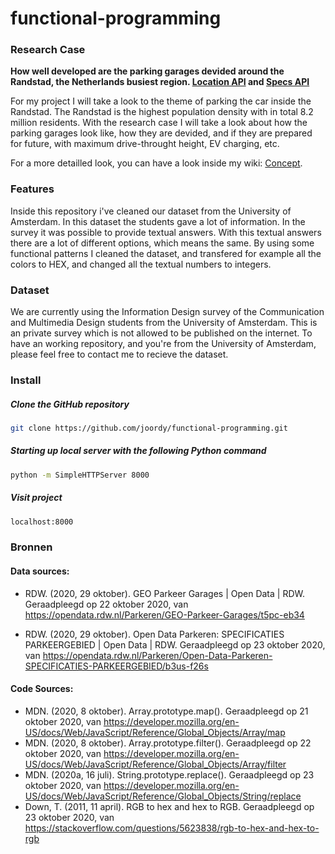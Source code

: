 # functional-programming

### Research Case

**How well developed are the parking garages devided around the Randstad, the Netherlands busiest region. [Location API](https://opendata.rdw.nl/Parkeren/GEO-Parkeer-Garages/t5pc-eb34) and [Specs API](https://opendata.rdw.nl/Parkeren/Open-Data-Parkeren-SPECIFICATIES-PARKEERGEBIED/b3us-f26s)**

For my project I will take a look to the theme of parking the car inside the Randstad. The Randstad is the highest population density with in total 8.2 million residents. With the research case I will take a look about how the parking garages look like, how they are devided, and if they are prepared for future, with maximum drive-throught height, EV charging, etc.

For a more detailled look, you can have a look inside my wiki: [Concept](https://github.com/joordy/functional-programming/wiki/Concept).

<!-- Wat doet je project (description) -->

### Features

Inside this repository i've cleaned our dataset from the University of Amsterdam. In this dataset the students gave a lot of information. In the survey it was possible to provide textual answers. With this textual answers there are a lot of different options, which means the same. By using some functional patterns I cleaned the dataset, and transfered for example all the colors to HEX, and changed all the textual numbers to integers.

<!-- Welke features zijn er (features) -->

### Dataset

We are currently using the Information Design survey of the Communication and Multimedia Design students from the University of Amsterdam. This is an private survey which is not allowed to be published on the internet. To have an working repository, and you're from the University of Amsterdam, please feel free to contact me to recieve the dataset.

<!-- Welke data gebruik je (dataset) -->

### Install

##### Clone the GitHub repository

```bash
git clone https://github.com/joordy/functional-programming.git
```

##### Starting up local server with the following Python command

```bash
python -m SimpleHTTPServer 8000
```

##### Visit project

```bash
localhost:8000
```

<!-- Hoe draai ik je project (install) -->

<!-- ### Deploy -->

<!-- Live link van je project (deploy) -->

### Bronnen

<!-- credits en license (bronnen) -->

#### Data sources:

- RDW. (2020, 29 oktober). GEO Parkeer Garages | Open Data | RDW. Geraadpleegd op 22 oktober 2020, van https://opendata.rdw.nl/Parkeren/GEO-Parkeer-Garages/t5pc-eb34

- RDW. (2020, 29 oktober). Open Data Parkeren: SPECIFICATIES PARKEERGEBIED | Open Data | RDW. Geraadpleegd op 23 oktober 2020, van https://opendata.rdw.nl/Parkeren/Open-Data-Parkeren-SPECIFICATIES-PARKEERGEBIED/b3us-f26s

#### Code Sources:

- MDN. (2020, 8 oktober). Array.prototype.map(). Geraadpleegd op 21 oktober 2020, van https://developer.mozilla.org/en-US/docs/Web/JavaScript/Reference/Global_Objects/Array/map
- MDN. (2020, 8 oktober). Array.prototype.filter(). Geraadpleegd op 22 oktober 2020, van https://developer.mozilla.org/en-US/docs/Web/JavaScript/Reference/Global_Objects/Array/filter
- MDN. (2020a, 16 juli). String.prototype.replace(). Geraadpleegd op 23 oktober 2020, van https://developer.mozilla.org/en-US/docs/Web/JavaScript/Reference/Global_Objects/String/replace
- Down, T. (2011, 11 april). RGB to hex and hex to RGB. Geraadpleegd op 23 oktober 2020, van https://stackoverflow.com/questions/5623838/rgb-to-hex-and-hex-to-rgb
<!-- - Web Dev Simplified. (2019, 29 oktober). Learn Regular Expressions In 20 Minutes. Geraadpleegd op 23 oktober 2020, van https://www.youtube.com/watch?v=rhzKDrUiJVk
- RegExr. (z.d.). RegExr: Learn, Build, & Test RegEx. Geraadpleegd op 23 oktober 2020, van https://regexr.com/
- Green, D. M. (2014, 30 juni). Using Regular Expressions to Check String Length - SitePoint. Geraadpleegd op 23 oktober 2020, van https://www.sitepoint.com/using-regular-expressions-to-check-string-length/ -->

<!-- - [Array.splice()](https://developer.mozilla.org/en-US/docs/Web/JavaScript/Reference/Global_Objects/Array/map) -->

<!-- ## TO have in wiki -->
<!-- concept (schertsen, interface, iteraties)
Research (programmeer principes)
Data vrzamelen (query's, endpoints)
Data pschonen (filter, clean)
Logboek (standup, 1 op 1 gesprekken) -->
